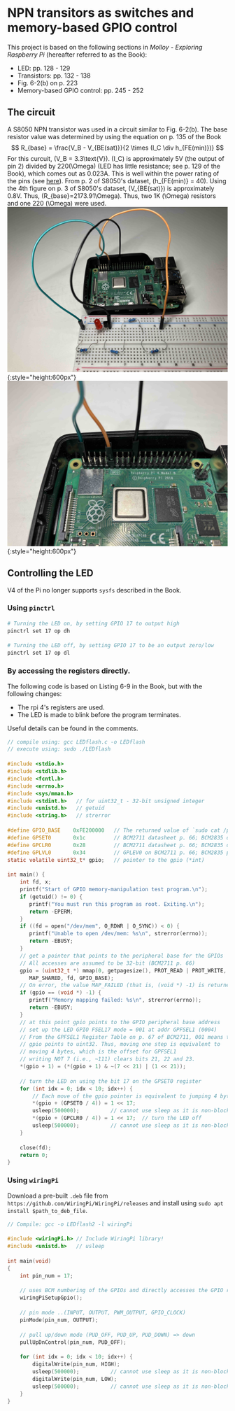 # NPN transitors as switches and memory-based GPIO control

This project is based on the following sections in *Molloy - Exploring Raspberry Pi* (hereafter referred to as the Book):

- LED: pp. 128 - 129
- Transistors: pp. 132 - 138
- Fig. 6-2(b) on p. 223
- Memory-based GPIO control: pp. 245 - 252

## The circuit
A S8050 NPN transistor was used in a circuit similar to Fig. 6-2(b). The base resistor value was determined by using the equation on p. 135 of the Book
$$
R_{base} = \frac{V_B - V_{BE(sat)}}{2 \times (I_C \div h_{FE(min)})}
$$
For this curcuit, \(V_B = 3.3\text{V}\). \(I_C\) is approximately 5V (the output of pin 2) divided by 220\(\Omega\) (LED has little resistance; see p. 129 of the Book), which comes out as 0.023A. This is well within the power rating of the pins (see [here](./useful_info.md#the-power-rating-of-the-pins)). From p. 2 of S8050's dataset, \(h_{FE(min)} = 40\). Using the 4th figure on p. 3 of S8050's dataset, \(V_{BE(sat)}\) is approximately 0.8V. Thus, \(R_{base}=2173.91\Omega\). Thus, two 1K \(\Omega\) resistors and one 220 \(\Omega\) were used.
![](figs/transistors_switches_memory_gpio_1.jpg){:style="height:600px"}
![](figs/transistors_switches_memory_gpio_2.jpg){:style="height:600px"}

## Controlling the LED
V4 of the Pi no longer supports `sysfs` described in the Book.

### Using `pinctrl`
```bash
# Turning the LED on, by setting GPIO 17 to output high 
pinctrl set 17 op dh

# Turning the LED off, by setting GPIO 17 to be an output zero/low
pinctrl set 17 op dl
```

### By accessing the registers directly.
The following code is based on Listing 6-9 in the Book, but with the following changes:
- The rpi 4's registers are used.
- The LED is made to blink before the program terminates.

Useful details can be found in the comments.
```C
// compile using: gcc LEDflash.c -o LEDflash
// execute using: sudo ./LEDflash

#include <stdio.h>
#include <stdlib.h>
#include <fcntl.h>
#include <errno.h>
#include <sys/mman.h>
#include <stdint.h>   // for uint32_t - 32-bit unsigned integer
#include <unistd.h>   // getuid
#include <string.h>   // strerror

#define GPIO_BASE    0xFE200000   // The returned value of `sudo cat /proc/iomem | grep gpio -i`
#define GPSET0       0x1c         // BCM2711 datasheet p. 66; BCM2835 datasheet p. 90
#define GPCLR0       0x28         // BCM2711 datasheet p. 66; BCM2835 datasheet p. 90
#define GPLVL0       0x34         // GPLEV0 on BCM2711 p. 66; BCM2835 p. 90
static volatile uint32_t* gpio;   // pointer to the gpio (*int)

int main() {
    int fd, x;
    printf("Start of GPIO memory-manipulation test program.\n");
    if (getuid() != 0) {
       printf("You must run this program as root. Exiting.\n");
       return -EPERM;
    }
    if ((fd = open("/dev/mem", O_RDWR | O_SYNC)) < 0) {
       printf("Unable to open /dev/mem: %s\n", strerror(errno));
       return -EBUSY;
    }
    // get a pointer that points to the peripheral base for the GPIOs
    // All accesses are assumed to be 32-bit (BCM2711 p. 66)
    gpio = (uint32_t *) mmap(0, getpagesize(), PROT_READ | PROT_WRITE,
       MAP_SHARED, fd, GPIO_BASE);
    // On error, the value MAP_FAILED (that is, (void *) -1) is returned, and errno is set to indicate the error.
    if (gpio == (void *) -1) {
       printf("Memory mapping failed: %s\n", strerror(errno));
       return -EBUSY;
    }
    // at this point gpio points to the GPIO peripheral base address
    // set up the LED GPIO FSEL17 mode = 001 at addr GPFSEL1 (0004)
    // From the GPFSEL1 Register Table on p. 67 of BCM2711, 001 means the pin is an output
    // gpio points to uint32. Thus, moving one step is equivalent to 
    // moving 4 bytes, which is the offset for GPFSEL1
    // writing NOT 7 (i.e., ~111) clears bits 21, 22 and 23.
    *(gpio + 1) = (*(gpio + 1) & ~(7 << 21) | (1 << 21));
 
    // turn the LED on using the bit 17 on the GPSET0 register
    for (int idx = 0; idx < 10; idx++) {
        // Each move of the gpio pointer is equivalent to jumping 4 bytes. Thus divide the offset by 4.
        *(gpio + (GPSET0 / 4)) = 1 << 17;
        usleep(500000);          // cannot use sleep as it is non-blocking
        *(gpio + (GPCLR0 / 4)) = 1 << 17;  // turn the LED off
        usleep(500000);          // cannot use sleep as it is non-blocking
    }
 
    close(fd);
    return 0;
}
```


### Using `wiringPi`
Download a pre-built `.deb` file from `https://github.com/WiringPi/WiringPi/releases` and install using `sudo apt install $path_to_deb_file`.
```C
// Compile: gcc -o LEDflash2 -l wiringPi

#include <wiringPi.h> // Include WiringPi library!
#include <unistd.h>   // usleep

int main(void)
{
    int pin_num = 17;

    // uses BCM numbering of the GPIOs and directly accesses the GPIO registers.
    wiringPiSetupGpio();

    // pin mode ..(INPUT, OUTPUT, PWM_OUTPUT, GPIO_CLOCK)
    pinMode(pin_num, OUTPUT);

    // pull up/down mode (PUD_OFF, PUD_UP, PUD_DOWN) => down
    pullUpDnControl(pin_num, PUD_OFF);

    for (int idx = 0; idx < 10; idx++) {
        digitalWrite(pin_num, HIGH);
        usleep(500000);          // cannot use sleep as it is non-blocking
        digitalWrite(pin_num, LOW);
        usleep(500000);          // cannot use sleep as it is non-blocking
    }
}
```